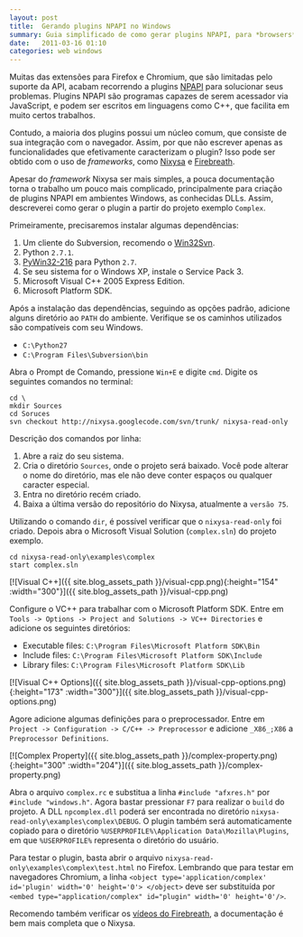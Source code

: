 ```yaml
---
layout: post
title:  Gerando plugins NPAPI no Windows
summary: Guia simplificado de como gerar plugins NPAPI, para *browsers* como Chrome e Firefox, no Windows.
date:   2011-03-16 01:10
categories: web windows
---
```


Muitas das extensões para Firefox e Chromium, que são limitadas pelo suporte da API, acabam recorrendo a plugins [NPAPI][npapi] para solucionar seus problemas. Plugins NPAPI são programas capazes de serem acessador via JavaScript, e podem ser escritos em linguagens como C++, que facilita em muito certos trabalhos.

Contudo, a maioria dos plugins possui um núcleo comum, que consiste de sua integração com o navegador. Assim, por que não escrever apenas as funcionalidades que efetivamente caracterizam o plugin? Isso pode ser obtido com o uso de *frameworks*, como [Nixysa][nixysa] e [Firebreath][firebreath].

Apesar do *framework* Nixysa ser mais simples, a pouca documentação torna o trabalho um pouco mais complicado, principalmente para criação de plugins NPAPI em ambientes Windows, as conhecidas DLLs. Assim, descreverei como gerar o plugin a partir do projeto exemplo `Complex`.

Primeiramente, precisaremos instalar algumas dependências:

1. Um cliente do Subversion, recomendo o [Win32Svn][win32-svn].
2. Python `2.7.1`.
3. [PyWin32-216][py-win32] para Python `2.7`.
4. Se seu sistema for o Windows XP, instale o Service Pack 3.
5. Microsoft Visual C++ 2005 Express Edition.
6. Microsoft Platform SDK.

Após a instalação das dependências, seguindo as opções padrão, adicione alguns diretório ao `PATH` do ambiente. Verifique se os caminhos utilizados são compatíveis com seu Windows.

* `C:\Python27`
* `C:\Program Files\Subversion\bin`

Abra o Prompt de Comando, pressione `Win+E` e digite `cmd`. Digite os seguintes comandos no terminal:

~~~
cd \
mkdir Sources
cd Soruces
svn checkout http://nixysa.googlecode.com/svn/trunk/ nixysa-read-only
~~~

Descrição dos comandos por linha:

1. Abre a raiz do seu sistema.
2. Cria o diretório `Sources`, onde o projeto será baixado. Você pode alterar o nome do diretório, mas ele não deve conter espaços ou qualquer caracter especial.
3. Entra no diretório recém criado.
4. Baixa a última versão do repositório do Nixysa, atualmente a `versão 75`.

Utilizando o comando `dir`, é possível verificar que o `nixysa-read-only` foi criado. Depois abra o Microsoft Visual Solution (`complex.sln`) do projeto exemplo.

~~~
cd nixysa-read-only\examples\complex
start complex.sln
~~~

[![Visual C++]({{ site.blog_assets_path }}/visual-cpp.png){:height="154" :width="300"}]({{ site.blog_assets_path }}/visual-cpp.png)

Configure o VC++ para trabalhar com o Microsoft Platform SDK. Entre em `Tools -> Options -> Project and Solutions -> VC++ Directories` e adicione os seguintes diretórios:

* Executable files: `C:\Program Files\Microsoft Platform SDK\Bin`
* Include files: `C:\Program Files\Microsoft Platform SDK\Include`
* Library files: `C:\Program Files\Microsoft Platform SDK\Lib`

[![Visual C++ Options]({{ site.blog_assets_path }}/visual-cpp-options.png){:height="173" :width="300"}]({{ site.blog_assets_path }}/visual-cpp-options.png)

Agore adicione algumas definições para o preprocessador. Entre em `Project -> Configuration -> C/C++ -> Preprocessor` e adicione `_X86_;X86` a `Preprocessor Definitions`.

[![Complex Property]({{ site.blog_assets_path }}/complex-property.png){:height="300" :width="204"}]({{ site.blog_assets_path }}/complex-property.png)

Abra o arquivo `complex.rc` e substitua a linha `#include "afxres.h"` por `#include "windows.h"`. Agora bastar pressionar `F7` para realizar o `build` do projeto. A DLL `npcomplex.dll` poderá ser encontrada no diretório `nixysa-read-only\examples\complex\DEBUG`. O plugin também será automaticamente copiado para o diretório `%USERPROFILE%\Application Data\Mozilla\Plugins`, em que `%USERPROFILE%` representa o diretório do usuário.

Para testar o plugin, basta abrir o arquivo `nixysa-read-only\examples\complex\test.html` no Firefox. Lembrando que para testar em navegadores Chromium, a linha `<object type='application/complex' id='plugin' width='0' height='0'> </object>` deve ser substituída por `<embed type="application/complex" id="plugin" width='0' height='0'/>`.

Recomendo também verificar os [vídeos do Firebreath][firebreath-videos], a documentação é bem mais completa que o Nixysa.

[npapi]:             http://en.wikipedia.org/wiki/NPAPI
[nixysa]:            http://nixysa.googlecode.com
[firebreath]:        http://firebreath.googlecode.com
[win32-svn]:         http://win32svn.sourceforge.net
[py-win32]:          http://sourceforge.net/projects/pywin32
[firebreath-videos]: https://github.com/firebreath/FireBreath

